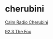 # cherubini

[Calm Radio Cherubini](https://streams.calmradio.com:10628/stream)

[92.3 The Fox](https://playerservices.streamtheworld.com/api/livestream-redirect/KOFXFMAAC.aac?dist=onlineradiobox)

